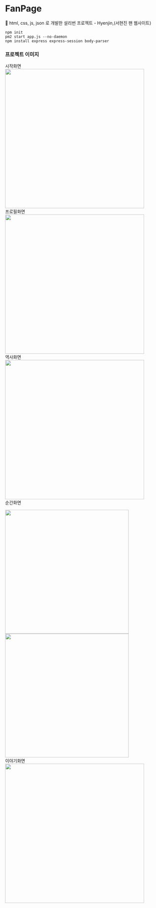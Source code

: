 # FanPage
👀 html, css, js, json 로 개발한 설리번 프로젝트 - Hyenjin,(서현진 팬 웹사이트)

```
npm init
pm2 start app.js --no-daemon
npm install express express-session body-parser
```

### 프로젝트 이미지
시작화면   
<img src ="https://user-images.githubusercontent.com/48716298/75563547-df367c80-5a8d-11ea-89a6-b0a378d9f67f.PNG" width="450"></img>   
프로필화면   
<img src ="https://user-images.githubusercontent.com/48716298/75563565-e5c4f400-5a8d-11ea-9d92-75fd895ea6e1.PNG" width="450"></img>   
역사화면   
<img src ="https://user-images.githubusercontent.com/48716298/75563567-e65d8a80-5a8d-11ea-8e54-aec63d770f3d.PNG" width="450"></img>   
순간화면
<div>
  <img src ="https://user-images.githubusercontent.com/48716298/75563579-ea89a800-5a8d-11ea-94f7-bd5911ea3d8a.PNG" width="400"></img>   
  <img src ="https://user-images.githubusercontent.com/48716298/75563588-ee1d2f00-5a8d-11ea-90de-0c7995b5415a.PNG" width="400"></img>   
</div>   
이야기화면   
<img src ="https://user-images.githubusercontent.com/48716298/75563591-ef4e5c00-5a8d-11ea-8468-bd2a5bb4ad95.PNG" width="450"></img>   

